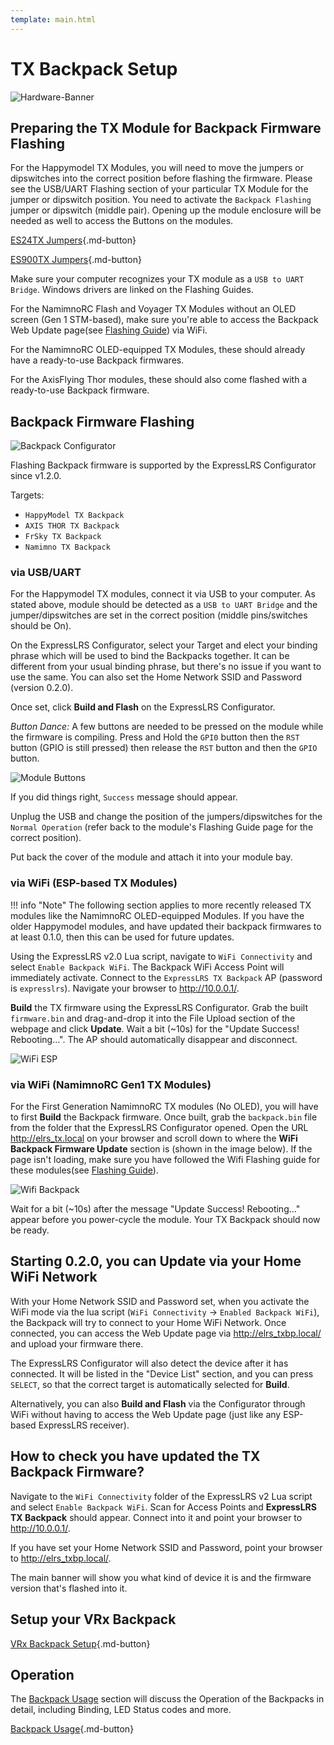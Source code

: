 ```yaml
---
template: main.html
---
```

# TX Backpack Setup
![Hardware-Banner](https://raw.githubusercontent.com/ExpressLRS/ExpressLRS-Hardware/master/img/hardware.png)

## Preparing the TX Module for Backpack Firmware Flashing

For the Happymodel TX Modules, you will need to move the jumpers or dipswitches into the correct position before flashing the firmware. Please see the USB/UART Flashing section of your particular TX Module for the jumper or dipswitch position. You need to activate the `Backpack Flashing` jumper or dipswitch (middle pair). Opening up the module enclosure will be needed as well to access the Buttons on the modules.

[ES24TX Jumpers](../../quick-start/tx-es24tx/#flashing-via-usbuart){.md-button}

[ES900TX Jumpers](../../quick-start/tx-es900tx/#flashing-via-usb){.md-button}

Make sure your computer recognizes your TX module as a `USB to UART Bridge`. Windows drivers are linked on the Flashing Guides.

For the NamimnoRC Flash and Voyager TX Modules without an OLED screen (Gen 1 STM-based), make sure you're able to access the Backpack Web Update page(see [Flashing Guide](../../quick-start/tx-flash2400/)) via WiFi.

For the NamimnoRC OLED-equipped TX Modules, these should already have a ready-to-use Backpack firmwares.

For the AxisFlying Thor modules, these should also come flashed with a ready-to-use Backpack firmware.

## Backpack Firmware Flashing

![Backpack Configurator](../../assets/images/backpackconf.png)

Flashing Backpack firmware is supported by the ExpressLRS Configurator since v1.2.0. 

Targets:

- `HappyModel TX Backpack`
- `AXIS THOR TX Backpack`
- `FrSky TX Backpack`
- `Namimno TX Backpack`

### via USB/UART

For the Happymodel TX modules, connect it via USB to your computer. As stated above, module should be detected as a `USB to UART Bridge` and the jumper/dipswitches are set in the correct position (middle pins/switches should be On).

On the ExpressLRS Configurator, select your Target and elect your binding phrase which will be used to bind the Backpacks together. It can be different from your usual binding phrase, but there's no issue if you want to use the same. You can also set the Home Network SSID and Password (version 0.2.0).

Once set, click **Build and Flash** on the ExpressLRS Configurator.

*Button Dance:* A few buttons are needed to be pressed on the module while the firmware is compiling. Press and Hold the `GPI0` button then the `RST` button (GPIO is still pressed) then release the `RST` button and then the `GPIO` button.

![Module Buttons](../../assets/images/backpackbuttons.jpg)

If you did things right, `Success` message should appear. 

Unplug the USB and change the position of the jumpers/dipswitches for the `Normal Operation` (refer back to the module's Flashing Guide page for the correct position).

Put back the cover of the module and attach it into your module bay.

### via WiFi (ESP-based TX Modules)

!!! info "Note"
    The following section applies to more recently released TX modules like the NamimnoRC OLED-equipped Modules. If you have the older Happymodel modules, and have updated their backpack firmwares to at least 0.1.0, then this can be used for future updates.

Using the ExpressLRS v2.0 Lua script, navigate to `WiFi Connectivity` and select `Enable Backpack WiFi`. The Backpack WiFi Access Point will immediately activate. Connect to the `ExpressLRS TX Backpack` AP (password is `expresslrs`). Navigate your browser to http://10.0.0.1/.

**Build** the TX firmware using the ExpressLRS Configurator. Grab the built `firmware.bin` and drag-and-drop it into the File Upload section of the webpage and click **Update**. Wait a bit (~10s) for the "Update Success! Rebooting...". The AP should automatically disappear and disconnect.

![WiFi ESP](../../assets/images/backpackwifiESP.png)

### via WiFi (NamimnoRC Gen1 TX Modules)

For the First Generation NamimnoRC TX modules (No OLED), you will have to first **Build** the Backpack firmware. Once built, grab the `backpack.bin` file from the folder that the ExpressLRS Configurator opened. Open the URL http://elrs_tx.local on your browser and scroll down to where the **WiFi Backpack Firmware Update** section is (shown in the image below). If the page isn't loading, make sure you have followed the Wifi Flashing guide for these modules(see [Flashing Guide](../../quick-start/tx-flash2400/#flashing-via-wifi)).

![Wifi Backpack](../../assets/images/backpackwifi.png)

Wait for a bit (~10s) after the message "Update Success! Rebooting..." appear before you power-cycle the module. Your TX Backpack should now be ready.

## Starting 0.2.0, you can Update via your Home WiFi Network

With your Home Network SSID and Password set, when you activate the WiFi mode via the lua script (`WiFi Connectivity` -> `Enabled Backpack WiFi`), the Backpack will try to connect to your Home WiFi Network. Once connected, you can access the Web Update page via http://elrs_txbp.local/ and upload your firmware there.

The ExpressLRS Configurator will also detect the device after it has connected. It will be listed in the "Device List" section, and you can press `SELECT`, so that the correct target is automatically selected for **Build**.

Alternatively, you can also **Build and Flash** via the Configurator through WiFi without having to access the Web Update page (just like any ESP-based ExpressLRS receiver).

## How to check you have updated the TX Backpack Firmware?

Navigate to the `WiFi Connectivity` folder of the ExpressLRS v2 Lua script and select `Enable Backpack WiFi`. Scan for Access Points and **ExpressLRS TX Backpack** should appear. Connect into it and point your browser to http://10.0.0.1/.

If you have set your Home Network SSID and Password, point your browser to http://elrs_txbp.local/.

The main banner will show you what kind of device it is and the firmware version that's flashed into it.

## Setup your VRx Backpack

[VRx Backpack Setup](../../hardware/backpack-vrx-setup/){.md-button}

## Operation

The [Backpack Usage](../../hardware/esp-backpack/#backpack-usage) section will discuss the Operation of the Backpacks in detail, including Binding, LED Status codes and more.

[Backpack Usage](../../hardware/esp-backpack/#backpack-usage){.md-button}